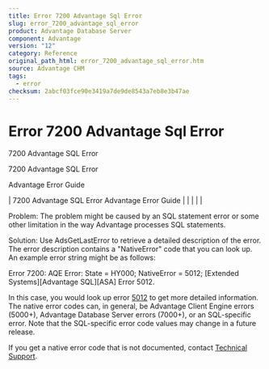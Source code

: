 ```yaml
---
title: Error 7200 Advantage Sql Error
slug: error_7200_advantage_sql_error
product: Advantage Database Server
component: Advantage
version: "12"
category: Reference
original_path_html: error_7200_advantage_sql_error.htm
source: Advantage CHM
tags:
  - error
checksum: 2abcf03fce90e3419a7de9de8543a7eb8e3b47ae
---
```


# Error 7200 Advantage Sql Error

7200 Advantage SQL Error

7200 Advantage SQL Error

Advantage Error Guide

| 7200 Advantage SQL Error  Advantage Error Guide |  |  |  |  |

Problem: The problem might be caused by an SQL statement error or some other limitation in the way Advantage processes SQL statements.

Solution: Use AdsGetLastError to retrieve a detailed description of the error. The error description contains a "NativeError" code that you can look up. An example error string might be as follows:

Error 7200: AQE Error: State = HY000; NativeError = 5012; [Extended Systems][Advantage SQL][ASA] Error 5012.

In this case, you would look up error [5012](error_5012_ae_invalid_fielddef.md) to get more detailed information. The native error codes can, in general, be Advantage Client Engine errors (5000+), Advantage Database Server errors (7000+), or an SQL-specific error. Note that the SQL-specific error code values may change in a future release.

If you get a native error code that is not documented, contact [Technical Support](master_technical_support_u_s__and_canada.md).
